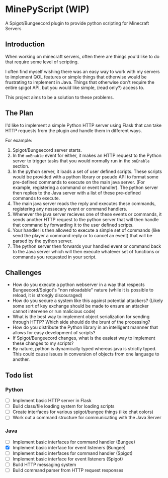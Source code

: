 # MinePyScript (WIP)

A Spigot/Bungeecord plugin to provide python scripting for Minecraft Servers

## Introduction

When working on minecraft servers, often there are things you'd like to do that require some level of scripting.

I often find myself wishing there was an easy way to work with my servers to implement QOL features or simple things that otherwise would be frustrating to implement in Java. Things that otherwise don't require the entire spigot API, but you would like simple, (read only?) access to. 

This project aims to be a solution to these problems.

## The Plan

I'd like to implement a simple Python HTTP server using Flask that can take HTTP requests from the plugin and handle them in different ways.

For example:
1. Spigot/Bungeecord server starts.
2. In the `onEnable` event for either, it makes an HTTP request to the Python server to trigger tasks that you would normally run in the `onEnable` section.
3. In the python server, it loads a set of user defined scripts. These scripts would be provided with a python library or pseudo API to format some pre-defined commands to execute on the main java server. (For example, registering a command or event handler). The python server then replies to the Java server with a list of these pre-defined commands to execute.
4. The main java server reads the reply and executes these commands, registering any nessecary event or command handlers.
5. Whenever the java server recieves one of these events or commands, it sends another HTTP request to the python server that will then handle that command by forwarding it to the user defined scripts.
6. Your handler is then allowed to execute a simple set of commands (like send the player a command reply or to cancel an event) that will be parsed by the python server.
7. The python server then forwards your handled event or command back to the Java server which will then execute whatever set of functions or commands you requested in your script.

## Challenges

- How do you execute a python webserver in a way that respects Bungeecord/Spigot's "non reloadable" nature (while it is possible to reload, it is strongly discouraged)
- How do you secure a system like this against potential attackers? (Likely some sort of key exchange should be made to ensure an attacker cannot intervene or run malicious code)
- What is the best way to implement object serialization for sending through HTTP? Which side should do the brunt of the processing?
- How do you distribute the Python library in an intelligent mannner that allows for easy development of scripts?
- If Spigot/Bungeecord changes, what is the easiest way to implement these changes to my scripts?
- By nature, python is dynamically typed whereas java is strictly typed. This could cause issues in conversion of objects from one language to another.

## Todo list

### Python
- [ ] Implement basic HTTP server in Flask
- [ ] Build class/file loading system for loading scripts
- [ ] Create interfaces for various spigot/bungee things (like chat colors)
- [ ] Work out a command structure for communicating with the Java Server

### Java
- [ ] Implement basic interfaces for command handler (Bungee)
- [x] Implement basic interface for event listeners (Bungee)
- [ ] Implement basic interfaces for command handler (Spigot)
- [ ] Implement basic interface for event listeners (Spigot)
- [ ] Build HTTP messaging system
- [ ] Build command parser from HTTP request responses
